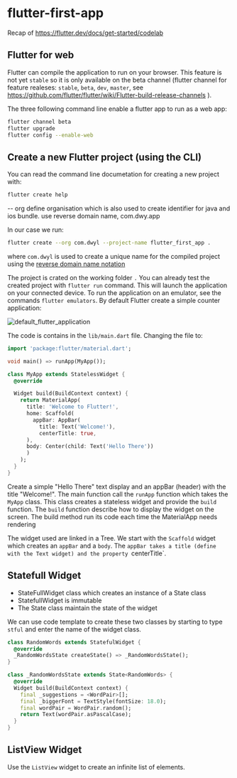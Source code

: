 # flutter-first-app

Recap of https://flutter.dev/docs/get-started/codelab

## Flutter for web

Flutter can compile the application to run on your browser.
This feature is not yet `stable` so it is only available on the
beta channel (flutter channel for feature realeses: `stable`, `beta`, `dev`, `master`, see https://github.com/flutter/flutter/wiki/Flutter-build-release-channels ).

The three following command line enable a flutter app to run as a web app:

```sh
flutter channel beta
flutter upgrade
flutter config --enable-web
```

## Create a new Flutter project (using the CLI)

You can read the command line documetation for creating a new project with:

```sh
flutter create help
```

-- org define organisation which is also used to create identifier for java and ios bundle.
use reverse domain name, com.dwy.app

In our case we run:

```sh
flutter create --org com.dwyl --project-name flutter_first_app .
```

where `com.dwyl` is used to create a unique name for the compiled project using the [reverse domain name notation](https://en.wikipedia.org/wiki/Reverse_domain_name_notation)

The project is crated on the working folder `.`
You can already test the created project with `flutter run` command. This will launch the application on your connected device.
To run the application on an emulator, see the commands `flutter emulators`.
By default Flutter create a simple counter application:

![default_flutter_application](https://user-images.githubusercontent.com/6057298/92235925-66850280-eeac-11ea-8436-c1ce059c590e.png)

The code is contains in the `lib/main.dart` file.
Changing the file to:

```dart
import 'package:flutter/material.dart';

void main() => runApp(MyApp());

class MyApp extends StatelessWidget {
  @override

  Widget build(BuildContext context) {
    return MaterialApp(
      title: 'Welcome to Flutter!',
      home: Scaffold(
        appBar: AppBar(
          title: Text('Welcome!'),
          centerTitle: true,
      ),
      body: Center(child: Text('Hello There'))
      )
    );
  }
}
```

Create a simple "Hello There" text display and an appBar (header) with the title "Welcome!".
The main function call the `runApp` function which takes the `MyApp` class.
This class creates a stateless widget and provide the `build` function.
The `build` function describe how to display the widget on the screen.
The build method run its code each time the MaterialApp needs rendering

The widget used are linked in a Tree. We start with the `Scaffold` widget 
which creates an `appBar` and a `body`. The `appBar takes a title (define with the Text widget)
and the property `centerTitle`.


## Statefull Widget

- StateFullWidget class which creates an instance of a State class
- StatefullWidget is immutable
- The State class maintain the state of the widget

We can use code template to create these two classes by starting to type `stful` and enter the name of the widget class.


```dart
class RandomWords extends StatefulWidget {
  @override
  _RandomWordsState createState() => _RandomWordsState();
}

class _RandomWordsState extends State<RandomWords> {
  @override
  Widget build(BuildContext context) {
    final _suggestions = <WordPair>[];
    final _biggerFont = TextStyle(fontSize: 18.0);
    final wordPair = WordPair.random();
    return Text(wordPair.asPascalCase);
  }
}
```

## ListView Widget

Use the `ListView` widget to create an infinite list of elements.
